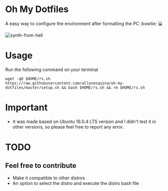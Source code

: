 # Oh My Dotfiles

A easy way to configure the environment after formatting the PC :bowtie: :computer:

![synth-from-hell](https://github.com/allanesquina/oh-my-dotfiles/raw/master/screenshot.gif)

# Usage
Run the following command on your terminal
```
wget -qO $HOME/rs.sh https://raw.githubusercontent.com/allanesquina/oh-my-dotfiles/master/setup.sh && bash $HOME/rs.sh && rm $HOME/rs.sh
```
# Important
- It was made based on Ubuntu 16.0.4 LTS version and I didn't test it in other versions, so please feel free to report any error.

# TODO 
## Feel free to contribute
- Make it compatible to other distros
- An option to select the distro and execute the distro bash file




